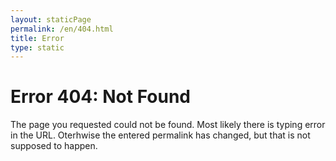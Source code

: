 ```yaml
---
layout: staticPage
permalink: /en/404.html
title: Error
type: static
---
```


# Error 404: Not Found

The page you requested could not be found. Most likely there is typing error in the URL. Oterhwise the entered permalink has changed, but that is not supposed to happen.
